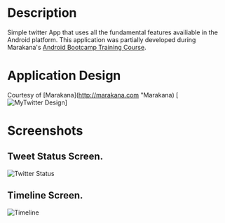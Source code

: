 # Description
Simple twitter App that uses all the fundamental features availiable in the Android platform. This application was partially developed during Marakana's [Android Bootcamp Training Course](http://marakana.com/training/android/android_bootcamp.html "Android Bootcamp").

# Application Design
Courtesy of [Marakana](http://marakana.com "Marakana)
[![MyTwitter Design](http://marakana.com/static/tutorials/MyTwitter.png)]

# Screenshots
## Tweet Status Screen.
![Twitter Status](http://cloud.github.com/downloads/fmaker/Tweety/tweety_screenshot.png)

## Timeline Screen.
![Timeline](http://cloud.github.com/downloads/fmaker/Tweety/tweety_screenshot2.png)
